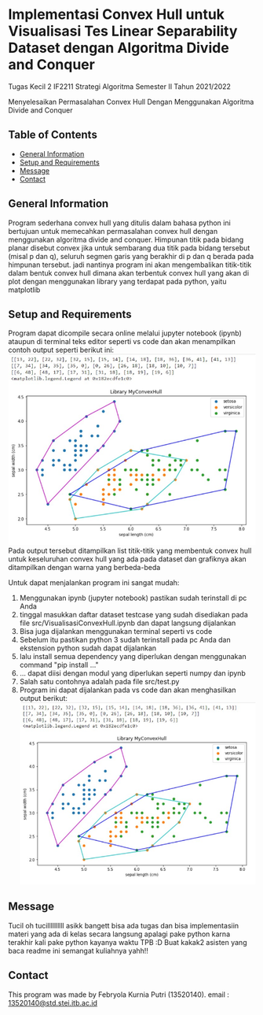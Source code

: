# Implementasi Convex Hull untuk Visualisasi Tes Linear Separability Dataset dengan Algoritma Divide and Conquer
Tugas Kecil 2 IF2211 Strategi Algoritma Semester II Tahun 2021/2022

Menyelesaikan Permasalahan Convex Hull Dengan Menggunakan Algoritma Divide and Conquer

## Table of Contents
* [General Information](#general-information)
* [Setup and Requirements](#setup-and-requirements)
* [Message](#message)
* [Contact](#contact)

## General Information
  Program sederhana convex hull yang ditulis dalam bahasa python ini bertujuan untuk memecahkan
  permasalahan convex hull dengan menggunakan algoritma divide and conquer. Himpunan titik pada bidang planar disebut convex jika untuk sembarang dua titik pada bidang tersebut (misal p dan q), seluruh segmen garis yang berakhir di p dan q berada pada himpunan tersebut. jadi nantinya program
  ini akan mengembalikan titik-titik dalam bentuk convex hull dimana akan terbentuk convex hull yang
  akan di plot dengan menggunakan library yang terdapat pada  python, yaitu matplotlib

## Setup and Requirements
Program dapat dicompile secara online melalui jupyter notebook (ipynb) ataupun di terminal teks editor seperti vs code dan akan menampilkan contoh output seperti berikut ini:
<img src="output.jpg" />
Pada output tersebut ditampilkan list titik-titik yang membentuk convex hull
untuk keseluruhan convex hull yang ada pada dataset dan grafiknya akan ditampilkan
dengan warna yang berbeda-beda

Untuk dapat menjalankan program ini sangat mudah:
1. Menggunakan ipynb (jupyter notebook) pastikan sudah terinstall di pc Anda
2. tinggal masukkan daftar dataset testcase yang sudah disediakan pada file
   src/VisualisasiConvexHull.ipynb dan dapat langsung dijalankan
3. Bisa juga dijalankan menggunakan terminal seperti vs code
4. Sebelum itu pastikan python 3 sudah terinstall pada pc Anda
   dan ekstension python sudah dapat dijalankan
5. lalu install semua dependency yang diperlukan dengan menggunakan command
   "pip install ..." 
6. ... dapat diisi dengan modul yang diperlukan seperti numpy dan ipynb
7. Salah satu contohnya adalah pada file src/test.py
8. Program ini dapat dijalankan pada vs code dan akan menghasilkan output berikut:
   <img src="output.jpg" />

## Message
Tucil oh tucillllllllll
asikk bangett bisa ada tugas dan bisa implementasiin materi yang ada di kelas secara langsung
apalagi pake python karna terakhir kali pake python kayanya waktu TPB :D
Buat kakak2 asisten yang baca readme ini semangat kuliahnya yahh!!

## Contact
This program was made by Febryola Kurnia Putri (13520140).
email : 13520140@std.stei.itb.ac.id
